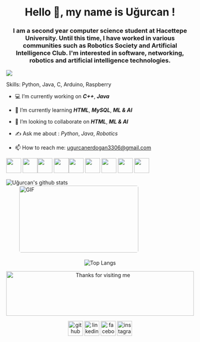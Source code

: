 <h1 align="center">Hello  🌹, my name is Uğurcan !</h1>
<h3 align="center">I am a second year computer science student at Hacettepe University. Until this time, I have worked in various communities such as Robotics Society and Artificial Intelligence Club. I'm interested in software, networking, robotics and artificial intelligence technologies.</h3>

![](https://komarev.com/ghpvc/?username=ugurcanerdogan&label=PROFILE+VIEWS&color=red&style=plastic)

Skills: Python, Java, C, Arduino, Raspberry

- 💻 I’m currently working on ***C++***, ***Java*** 

- 🌱 I’m currently learning ***HTML***, ***MySQL***, ***ML & AI*** 

- 🤝 I’m looking to collaborate on ***HTML***, ***ML & AI*** 

- ✍️ Ask me about : *Python*, *Java*, *Robotics* 

- 📫 How to reach me: ugurcanerdogan3306@gmail.com 

<a href='https://www.python.org'><img src='https://upload.wikimedia.org/wikipedia/commons/thumb/c/c3/Python-logo-notext.svg/600px-Python-logo-notext.svg.png' width='40' height='40'></a> <a href='https://www.java.com'><img src='https://www.ninjakod.com/wp-content/uploads/2015/01/java.png' width='40' height='40'></a><a href='https://www.w3schools.in/c-tutorial/'><img
src='https://cdn.iconscout.com/icon/free/png-512/c-programming-569564.png' width='40' height='40'></a> <a href='https://www.w3schools.com/cpp/'><img
src='https://img.icons8.com/color/452/c-plus-plus-logo.png' width='40' height='40'></a><a href='https://www.mysql.com'><img src='https://download.logo.wine/logo/MySQL/MySQL-Logo.wine.png' width='40' height='40'></a>  <a href='https://www.arduino.cc/'><img src='https://logos-download.com/wp-content/uploads/2016/09/Arduino_logo_small.png' width='40' height='40'></a> <a href='https://www.raspberrypi.org/'><img src='https://www.raspberrypi.org/wp-content/uploads/2011/10/Raspi-PGB001.png' width='40' height='40'></a>  <a href='https://www.w3schools.com/html/'><img src='https://upload.wikimedia.org/wikipedia/commons/thumb/6/61/HTML5_logo_and_wordmark.svg/1200px-HTML5_logo_and_wordmark.svg.png' width='40' height='40'></a> <a href='https://en.wikipedia.org/wiki/Human'><img src='https://opencircuit.shop/resources/content/5L85F5Y7VWI10WNVFZPS/crop/900-600/Tobbie-the-robot.jpg' width='40' height='40'></a> 



![Uğurcan's github stats](https://github-readme-stats.vercel.app/api?username=ugurcanerdogan&theme=blue-green&show_icons=true)  <img style="border-radius: 5px; margin: 0 0 5px 35px;" alt="GIF" width="320px" height="180px" src="https://media1.tenor.com/images/b37aa7ad8e0cf6db913dcc4974ceea45/tenor.gif?itemid=13741595" />
</p>

<div align="center">
  
![Top Langs](https://github-readme-stats.vercel.app/api/top-langs/?username=ugurcanerdogan)


<img height="120" alt="Thanks for visiting me" width="100%" src="https://raw.githubusercontent.com/BrunnerLivio/brunnerlivio/master/images/marquee.svg" />
<br />

[<p align="center"> <img src='https://cdn.jsdelivr.net/npm/simple-icons@3.0.1/icons/github.svg' alt='github' height='40'>](https://github.com/ugurcanerdogan)  [<img src='https://cdn.jsdelivr.net/npm/simple-icons@3.0.1/icons/linkedin.svg' alt='linkedin' height='40'>](https://www.linkedin.com/in/ugurcanerdogan/)  [<img src='https://cdn.jsdelivr.net/npm/simple-icons@3.0.1/icons/facebook.svg' alt='facebook' height='40'>](https://www.facebook.com/ugurcanerdogn)  [<img src='https://cdn.jsdelivr.net/npm/simple-icons@3.0.1/icons/instagram.svg' alt='instagram' height='40'>](https://www.instagram.com/ugurcanerdogn/)  

